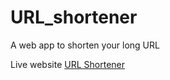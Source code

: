 # URL_shortener
A web app to shorten your long URL

Live website 
[URL Shortener](https://url-shortener-ig8p.onrender.com/2yGqIIgs)
